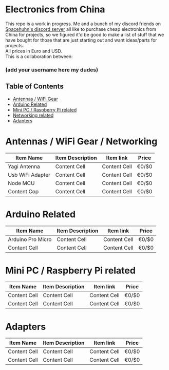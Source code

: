 # Electronics from China

This repo is a work in progress. Me and a bunch of my discord friends on [Spacehuhn's discord server](https://discordapp.com/invite/7Ay378G) all like to purchase cheap electronics from China for projects, so we figured it'd be good to make a list of stuff that we have bought for those that are just starting out and want ideas/parts for projects.<br />
All prices in Euro and USD.<br />
This is a collaboration between:
### (add your username here my dudes)

## Table of Contents
  - [Antennas / WiFi Gear](#antennas--wifi-gear)
  - [Arduino Related](#arduino-related)
  - [Mini PC / Raspberry Pi related](#mini-pc--raspberry-pi-related)
  - [Networking related](#networking-related)
  - [Adapters](#adapters)
    
# Antennas / WiFi Gear / Networking
| Item Name | Item Description | Item link | Price |
| ------------- | ------------- | ------------- | -------------|
| Yagi Antenna  | Content Cell  | Content Cell  |     €0/$0    |
| Usb WiFi Adapter  | Content Cell  | Content Cell  |     €0/$0    |
| Node MCU  | Content Cell  | Content Cell  |     €0/$0    |
| Content Cop  | Content Cell  | Content Cell  |     €0/$0    |

# Arduino Related
| Item Name | Item Description | Item link | Price |
| ------------- | ------------- | ------------- | -------------|
| Arduino Pro Micro   | Content Cell  | Content Cell  |     €0/$0    |
| Content Cell  | Content Cell  | Content Cell  |     €0/$0    |

# Mini PC / Raspberry Pi related
| Item Name | Item Description | Item link | Price |
| ------------- | ------------- | ------------- | -------------|
| Content Cell  | Content Cell  | Content Cell  |     €0/$0    |
| Content Cell  | Content Cell  | Content Cell  |     €0/$0    |


# Adapters
| Item Name | Item Description | Item link | Price |
| ------------- | ------------- | ------------- | -------------|
| Content Cell  | Content Cell  | Content Cell  |     €0/$0    |
| Content Cell  | Content Cell  | Content Cell  |     €0/$0    |
